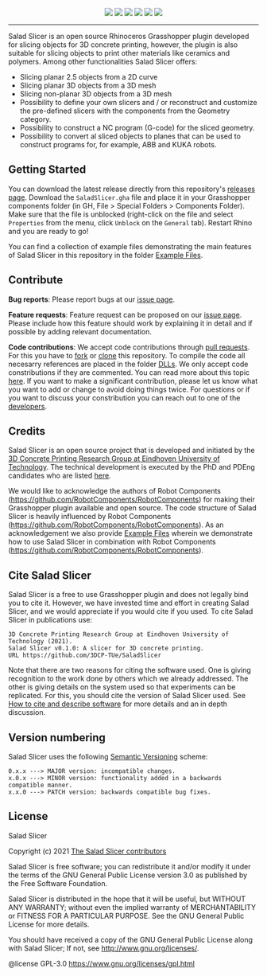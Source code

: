 <p align="center">
  <img src="https://img.shields.io/github/v/release/3DCP-TUe/SaladSlicer?label=stable&style=flat-square">
  <img src="https://img.shields.io/github/v/release/3DCP-TUe/SaladSlice?label=latest&include_prereleases&style=flat-square">
  <img src="https://img.shields.io/github/downloads/3DCP-TUe/SaladSlice/total?style=flat-square">
  <img src="https://img.shields.io/github/license/3DCP-TUe/SaladSlice?style=flat-square">
  <img src="https://img.shields.io/github/issues-raw/3DCP-TUe/SaladSlice?style=flat-square">
  <img src="https://img.shields.io/github/issues-closed-raw/3DCP-TUe/SaladSlice?style=flat-square">
</p>

---

Salad Slicer is an open source Rhinoceros Grasshopper plugin developed for slicing objects for 3D concrete printing, however, the plugin is also suitable for slicing objects to print other materials like ceramics and polymers. Among other functionalities Salad Slicer offers: 

- Slicing planar 2.5 objects from a 2D curve
- Slicing planar 3D objects from a 3D mesh
- Slicing non-planar 3D objects from a 3D mesh
- Possibility to define your own slicers and / or reconstruct and customize the pre-defined slicers with the components from the Geometry category. 
- Possibility to construct a NC program (G-code) for the sliced geometry. 
- Possibility to convert al sliced objects to planes that can be used to construct programs for, for example, ABB and KUKA robots. 

## Getting Started
You can download the latest release directly from this repository's [releases page](https://github.com/3DCP-TUe/SaladSlicer/releases). Download the `SaladSlicer.gha` file and place it in your Grasshopper components folder (in GH, File > Special Folders > Components Folder). Make sure that the file is unblocked (right-click on the file and select `Properties` from the menu, click `Unblock` on the `General` tab). Restart Rhino and you are ready to go!

You can find a collection of example files demonstrating the main features of Salad Slicer in this repository in the folder [Example Files](https://github.com/3DCP-TUe/SaladSlicer/tree/master/ExampleFiles). 

## Contribute

**Bug reports**: Please report bugs at our [issue page](https://github.com/3DCP-TUe/SaladSlicer/issues). 

**Feature requests**: Feature request can be proposed on our [issue page](https://github.com/3DCP-TUe/SaladSlicer/issues). Please include how this feature should work by explaining it in detail and if possible by adding relevant documentation.

**Code contributions**: We accept code contributions through [pull requests](https://help.github.com/en/github/collaborating-with-issues-and-pull-requests/about-pull-requests). For this you have to [fork](https://help.github.com/en/github/getting-started-with-github/fork-a-repo) or [clone](https://help.github.com/en/github/creating-cloning-and-archiving-repositories/cloning-a-repository) this repository. To compile the code all necesarry references are placed in the folder [DLLs](https://github.com/3DCP-TUe/SaladSlicer/tree/master/DLLs). We only accept code constributions if they are commented. You can read more about this topic [here](https://docs.microsoft.com/en-us/dotnet/csharp/codedoc). If you want to make a significant contribution, please let us know what you want to add or change to avoid doing things twice. For questions or if you want to discuss your constribution you can reach out to one of the [developers](https://github.com/3DCP-TUe/SaladSlicer/graphs/contributors). 

## Credits
Salad Slicer is an open source project that is developed and initiated by the [3D Concrete Printing Research Group at Eindhoven University of Technology](https://www.tue.nl/en/research/research-groups/structural-engineering-and-design/3d-concrete-printing/). The technical development is executed by the PhD and PDEng candidates who are listed [here](https://github.com/3DCP-TUe/SaladSlicer/graphs/contributors).

We would like to acknowledge the authors of Robot Components (https://github.com/RobotComponents/RobotComponents) for making their Grasshopper plugin available and open source. The code structure of Salad Slicer is heavily influenced by Robot Components (https://github.com/RobotComponents/RobotComponents). As an acknowledgement we also provide [Example Files](https://github.com/3DCP-TUe/SaladSlicer/tree/master/ExampleFiles) wherein we demonstrate how to use Salad Slicer in combination with Robot Components (https://github.com/RobotComponents/RobotComponents). 

## Cite Salad Slicer
Salad Slicer is a free to use Grasshopper plugin and does not legally bind you to cite it. However, we have invested time and effort in creating Salad Slicer, and we would appreciate if you would cite if you used. To cite Salad Slicer in publications use:

```
3D Concrete Printing Research Group at Eindhoven University of Technology (2021). 
Salad Slicer v0.1.0: A slicer for 3D concrete printing. 
URL https://github.com/3DCP-TUe/SaladSlicer
```

Note that there are two reasons for citing the software used. One is giving recognition to the work done by others which we already addressed. The other is giving details on the system used so that experiments can be replicated. For this, you should cite the version of Salad Slicer used. See [How to cite and describe software](https://software.ac.uk/how-cite-software) for more details and an in depth discussion.

## Version numbering
Salad Slicer uses the following [Semantic Versioning](https://semver.org/) scheme: 

```
0.x.x ---> MAJOR version: incompatible changes. 
x.0.x ---> MINOR version: functionality added in a backwards compatible manner.  
x.x.0 ---> PATCH version: backwards compatible bug fixes.
```

## License
Salad Slicer

Copyright (c) 2021 [The Salad Slicer contributors](https://github.com/3DCP-TUe/SaladSlicer/graphs/contributors)

Salad Slicer is free software; you can redistribute it and/or modify it under the terms of the GNU General Public License version 3.0 as published by the Free Software Foundation. 

Salad Slicer is distributed in the hope that it will be useful, but WITHOUT ANY WARRANTY; without even the implied warranty of MERCHANTABILITY or FITNESS FOR A PARTICULAR PURPOSE. See the GNU General Public License for more details.

You should have received a copy of the GNU General Public License along with Salad Slicer; If not, see <http://www.gnu.org/licenses/>.

@license GPL-3.0 <https://www.gnu.org/licenses/gpl.html>
